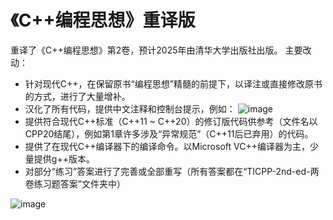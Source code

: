 # 《C++编程思想》重译版
重译了《C++编程思想》第2卷，预计2025年由清华大学出版社出版。
主要改动：
- 针对现代C++，在保留原书“编程思想”精髓的前提下，以译注或直接修改原书的方式，进行了大量增补。
- 汉化了所有代码，提供中文注释和控制台提示，例如：
![image](https://github.com/user-attachments/assets/7290f53d-51fa-4c39-9cb8-33008c381173) 
- 提供符合现代C++标准（C++11 ~ C++20）的修订版代码供参考（文件名以CPP20结尾），例如第1章许多涉及“异常规范”（C++11后已弃用）的代码。
- 提供了在现代C++编译器下的编译命令。以Microsoft VC++编译器为主，少量提供g++版本。
- 对部分“练习”答案进行了完善或全部重写（所有答案都在“TICPP-2nd-ed-两卷练习题答案”文件夹中）

![image](https://github.com/user-attachments/assets/15188f93-92e6-46ec-b319-678759363978)
